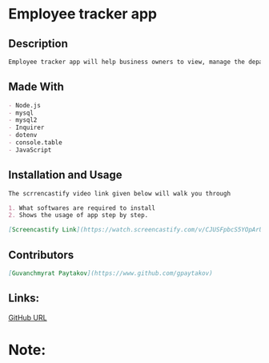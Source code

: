 # Employee tracker app

## Description

```md
Employee tracker app will help business owners to view, manage the departments, roles, and employees in the company.
```

## Made With

```md
- Node.js
- mysql
- mysql2
- Inquirer
- dotenv
- console.table
- JavaScript
```

## Installation and Usage

```md
The scrrencastify video link given below will walk you through

1. What softwares are required to install
2. Shows the usage of app step by step.

[Screencastify Link](https://watch.screencastify.com/v/CJUSFpbcS5YOpArUrVIZ)
```

## Contributors

```md
[Guvanchmyrat Paytakov](https://www.github.com/gpaytakov)
```

## Links:

[GitHub URL](https://github.com/gpaytakov/employee-tracker)

# Note:

```md

```
